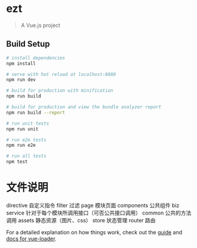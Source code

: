 # ezt

> A Vue.js project

## Build Setup

``` bash
# install dependencies
npm install

# serve with hot reload at localhost:8080
npm run dev

# build for production with minification
npm run build

# build for production and view the bundle analyzer report
npm run build --report

# run unit tests
npm run unit

# run e2e tests
npm run e2e

# run all tests
npm test
```
# 文件说明
directive 自定义指令
filter  过滤
page  模块页面
components 公共组件
biz
service 针对于每个模块所调用接口（可否公共接口调用）
common 公共的方法调用
assets 静态资源（图片、css）
store  状态管理
router  路由

For a detailed explanation on how things work, check out the [guide](http://vuejs-templates.github.io/webpack/) and [docs for vue-loader](http://vuejs.github.io/vue-loader).
